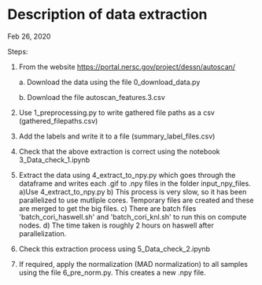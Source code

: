 # Description of data extraction
Feb 26, 2020


Steps:
1. From the website https://portal.nersc.gov/project/dessn/autoscan/

    a. Download the data using the file 0_download_data.py
    
    b. Download the file autoscan_features.3.csv 
    
2. Use 1_preprocessing.py to write gathered file paths as a csv (gathered_filepaths.csv)
3. Add the labels and write it to a file (summary_label_files.csv)
4. Check that the above extraction is correct using the notebook 3_Data_check_1.ipynb
5. Extract the data using 4_extract_to_npy.py which goes through the dataframe and writes each .gif to .npy files in the folder input_npy_files.
    a)Use 4_extract_to_npy.py 
    b) This process is very slow, so it has been parallelized to use mutliple cores. Temporary files are created and these are merged to get the big files.
    c) There are batch files 'batch_cori_haswell.sh' and 'batch_cori_knl.sh' to run this on compute nodes. 
    d) The time taken is roughly 2 hours on haswell after parallelization.
6. Check this extraction process using 5_Data_check_2.ipynb 
7. If required, apply the normalization (MAD normalization) to all samples using the file 6_pre_norm.py. This creates a new .npy file.
